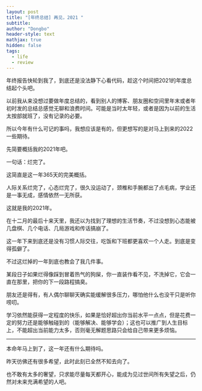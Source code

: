 ```yaml
---
layout: post
title: "[年终总结] 再见，2021 "
subtitle: 
author: "Dongbo"
header-style: text
mathjax: true
hidden: false
tags:
  - life
  - review
---
```


年终报告快轮到我了，到底还是没法静下心看代码，趁这个时间把2021的年度总结起个头吧。

以前我从来没想过要做年度总结的，看到别人的博客、朋友圈和空间里年末或者年初时发的总结总感觉无聊和浪费时间。可能是当时太年轻，或者是因为以前的生活太按部就班了，没有记录的必要。

所以今年有什么可记的事吗，我想应该是有的，但更想写的是对马上到来的2022一些期待。

先简要概括我的2021年吧。

一句话：烂完了。

这简直是这一年365天的完美概括。

人际关系烂完了，心态烂完了，很久没运动了，颈椎和手腕都出了点毛病，学业还是一事无成，感情依然一无所获。

这就是我的2021年。

在十二月的最后十来天里，我还以为找到了理想的生活节奏，不过没想到心态能被几盘棋、几个电话、几局游戏和传话搞崩了。

这一年下来到底还是没有习惯人际交往，吃饭和下班都更喜欢一个人走。到底是变得孤僻了。

不过这烂掉的一年到底也教会了我几件事。

某段日子如果烂得像踩到冒着热气的狗屎，你一直装作看不见，不洗掉它，它会一直在那里，把你的下一段路程搞臭。

朋友还是得有，有人偶尔聊聊天确实能缓解很多压力，哪怕他什么也没干只是听你唠叨。

学习依然能获得一定程度的快乐，如果是恰好超出你当前水平一点点，但是花费一定的努力还是能够触碰到的（能够解决、能够学会）；这也可以推广到人生目标上，不能超出当前能力太多，否则毫无解题思路只会给自己带来更多烦恼。

--------------

本命年马上到了，这一年还有什么期待吗。

昨天彷佛还有很多希望，此时此刻已全然不知去向了。

也不敢有太多的奢望，只求能尽量每天都开心，能成为见过世间所有失望之后，仍然对未来充满希望的人吧。

